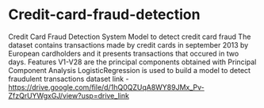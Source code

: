 # Credit-card-fraud-detection
Credit Card Fraud Detection System
Model to detect credit card fraud The dataset contains transactions made by credit cards in september 2013 by European cardholders and it presents transactions that occured in two days. Features V1-V28 are the principal components obtained with Principal Component Analysis LogisticRegression is used to build a model to detect fraudulent transactions
dataset link - https://drive.google.com/file/d/1hQ0QZUqA8WY89JMx_Pv-ZfzQrUYWgxGJ/view?usp=drive_link 
